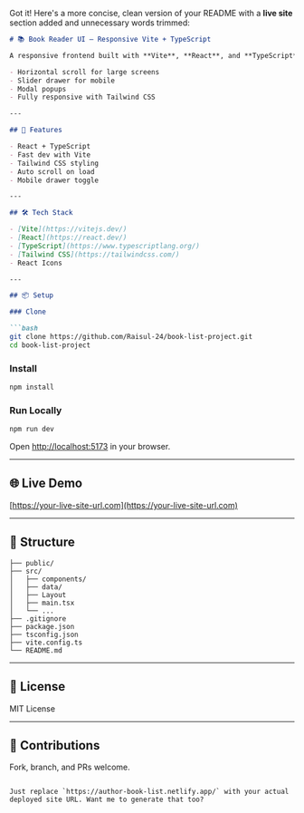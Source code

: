 Got it! Here's a more concise, clean version of your README with a **live site** section added and unnecessary words trimmed:

````markdown
# 📚 Book Reader UI – Responsive Vite + TypeScript

A responsive frontend built with **Vite**, **React**, and **TypeScript** simulating an interactive book reader.

- Horizontal scroll for large screens  
- Slider drawer for mobile  
- Modal popups  
- Fully responsive with Tailwind CSS  

---

## 🚀 Features

- React + TypeScript  
- Fast dev with Vite  
- Tailwind CSS styling  
- Auto scroll on load  
- Mobile drawer toggle  

---

## 🛠️ Tech Stack

- [Vite](https://vitejs.dev/)  
- [React](https://react.dev/)  
- [TypeScript](https://www.typescriptlang.org/)  
- [Tailwind CSS](https://tailwindcss.com/)  
- React Icons  

---

## 📦 Setup

### Clone

```bash
git clone https://github.com/Raisul-24/book-list-project.git
cd book-list-project
````

### Install

```bash
npm install
```

### Run Locally

```bash
npm run dev
```

Open [http://localhost:5173](http://localhost:5173) in your browser.

---

## 🌐 Live Demo

[https://your-live-site-url.com](https://your-live-site-url.com)

---

## 📁 Structure

```
├── public/
├── src/
│   ├── components/
│   ├── data/
│   ├── Layout
│   ├── main.tsx
│   └── ...
├── .gitignore
├── package.json
├── tsconfig.json
├── vite.config.ts
└── README.md
```

---

## 📄 License

MIT License

---

## 🙌 Contributions

Fork, branch, and PRs welcome.

```

Just replace `https://author-book-list.netlify.app/` with your actual deployed site URL. Want me to generate that too?
```
